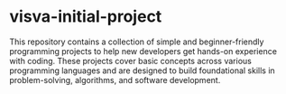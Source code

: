 # visva-initial-project
This repository contains a collection of simple and beginner-friendly programming projects to help new developers get hands-on experience with coding. These projects cover basic concepts across various programming languages and are designed to build foundational skills in problem-solving, algorithms, and software development.
